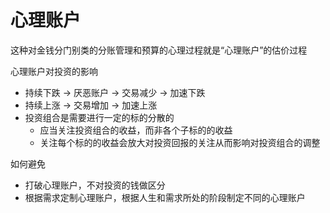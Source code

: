 # 心理账户

这种对金钱分门别类的分账管理和预算的心理过程就是“心理账户”的估价过程

心理账户对投资的影响

- 持续下跌 -> 厌恶账户 -> 交易减少 -> 加速下跌
- 持续上涨 -> 交易增加 -> 加速上涨
- 投资组合是需要进行一定的标的分散的
  - 应当关注投资组合的收益，而非各个子标的的收益
  - 关注每个标的的收益会放大对投资回报的关注从而影响对投资组合的调整

如何避免

- 打破心理账户，不对投资的钱做区分
- 根据需求定制心理账户，根据人生和需求所处的阶段制定不同的心理账户
